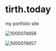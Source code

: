 # tirth.today
my portfolio site

![1000074656](https://github.com/user-attachments/assets/726d2daf-3064-4dec-95d0-0ec9c37cf12f)

![1000074657](https://github.com/user-attachments/assets/a15521d7-a498-451e-bc67-a4edb1028e18)
